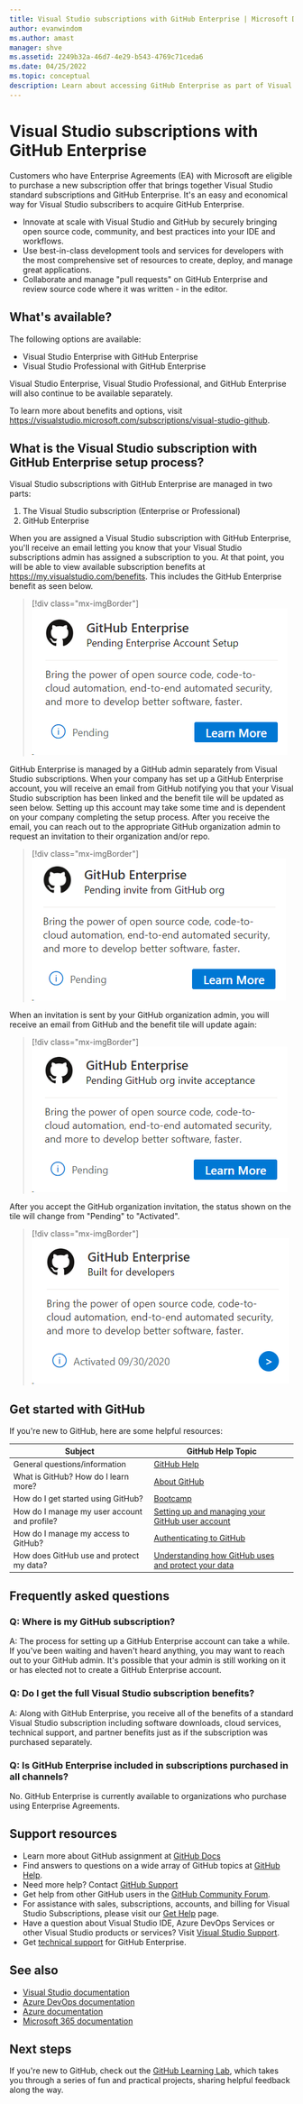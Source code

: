 ```yaml
---
title: Visual Studio subscriptions with GitHub Enterprise | Microsoft Docs
author: evanwindom
ms.author: amast
manager: shve
ms.assetid: 2249b32a-46d7-4e29-b543-4769c71ceda6
ms.date: 04/25/2022
ms.topic: conceptual
description: Learn about accessing GitHub Enterprise as part of Visual Studio subscriptions
---
```


# Visual Studio subscriptions with GitHub Enterprise 

Customers who have Enterprise Agreements (EA) with Microsoft are eligible to purchase a new subscription offer that brings together Visual Studio standard subscriptions and GitHub Enterprise. It's an easy and economical way for Visual Studio subscribers to acquire GitHub Enterprise. 

+ Innovate at scale with Visual Studio and GitHub by securely bringing open source code, community, and best practices into your IDE and workflows.
+ Use best-in-class development tools and services for developers with the most comprehensive set of resources to create, deploy, and manage great applications. 
+ Collaborate and manage "pull requests" on GitHub Enterprise and review source code where it was written - in the editor. 

## What's available? 

The following options are available:

+ Visual Studio Enterprise with GitHub Enterprise
+ Visual Studio Professional with GitHub Enterprise

Visual Studio Enterprise, Visual Studio Professional, and GitHub Enterprise will also continue to be available separately. 

To learn more about benefits and options, visit <https://visualstudio.microsoft.com/subscriptions/visual-studio-github>. 

## What is the Visual Studio subscription with GitHub Enterprise setup process?

Visual Studio subscriptions with GitHub Enterprise are managed in two parts:
1. The Visual Studio subscription (Enterprise or Professional)
2. GitHub Enterprise 

When you are assigned a Visual Studio subscription with GitHub Enterprise, you'll receive an email letting you know that your Visual Studio subscriptions admin has assigned a subscription to you.  At that point, you will be able to view available subscription benefits at <https://my.visualstudio.com/benefits>.  This includes the GitHub Enterprise benefit as seen below.

   > [!div class="mx-imgBorder"]
   > ![GitHub Enterprise pending Enterprise account setup](_img/access-github/pending-account-setup.png "Your organization must first set up an Enterprise account.")  

GitHub Enterprise is managed by a GitHub admin separately from Visual Studio subscriptions.  When your company has set up a GitHub Enterprise account, you will receive an email from GitHub notifying you that your Visual Studio subscription has been linked and the benefit tile will be updated as seen below.  Setting up this account may take some time and is dependent on your company completing the setup process. After you receive the email, you can reach out to the appropriate GitHub organization admin to request an invitation to their organization and/or repo.  

   > [!div class="mx-imgBorder"]
   > ![GitHub Enterprise pending GitHub invitation](_img/access-github/pending-invite.png "Contact your GitHub admin to request invitation to a GitHub organization.")  

When an invitation is sent by your GitHub organization admin, you will receive an email from GitHub and the benefit tile will update again:

   > [!div class="mx-imgBorder"]
   > ![GitHub Enterprise pending invitation acceptance](_img/access-github/pending-acceptance.png "Accept the invitation you receive in the email from GitHub")  

After you accept the GitHub organization invitation, the status shown on the tile will change from "Pending" to "Activated".

   > [!div class="mx-imgBorder"]
   > ![GitHub Enterprise activated](_img/access-github/activated.png "Upon acceptance of the invitation, the tile will indicate that your subscription has been activated.")  

## Get started with GitHub

If you're new to GitHub, here are some helpful resources:

| Subject                                  | GitHub Help Topic                                     |
|------------------------------------------|-------------------------------------------------------|
| General   questions/information          | [GitHub Help](https://help.github.com) |
| What is   GitHub?  How do I learn more?  | [About GitHub](https://help.github.com/categories/about-github) |
| How do I   get started using GitHub?     | [Bootcamp](https://help.github.com/categories/bootcamp) |
| How do I manage my   user account and profile?       | [Setting up and   managing your GitHub user account](https://help.github.com/categories/setting-up-and-managing-your-github-user-account) |
| How do I manage my   access to GitHub?   | [Authenticating to   GitHub](https://help.github.com/categories/authenticating-to-github) |
| How does GitHub use and protect my data? | [Understanding how   GitHub uses and protect your data](https://help.github.com/categories/understanding-how-github-uses-and-protects-your-data)|

## Frequently asked questions

### Q:  Where is my GitHub subscription?
A:  The process for setting up a GitHub Enterprise account can take a while.  If you've been waiting and haven't heard anything, you may want to reach out to your GitHub admin.  It's possible that your admin is still working on it or has elected not to create a GitHub Enterprise account. 

### Q: Do I get the full Visual Studio subscription benefits?
A:  Along with GitHub Enterprise, you receive all of the benefits of a standard Visual Studio subscription including software downloads, cloud services, technical support, and partner benefits just as if the subscription was purchased separately.

### Q:  Is GitHub Enterprise included in subscriptions purchased in all channels?
No.  GitHub Enterprise is currently available to organizations who purchase using Enterprise Agreements.  

## Support resources
+ Learn more about GitHub assignment at [GitHub Docs](https://docs.github.com/en/enterprise-cloud@latest/billing/managing-licenses-for-visual-studio-subscriptions-with-github-enterprise/about-visual-studio-subscriptions-with-github-enterprise)
+ Find answers to questions on a wide array of GitHub topics at [GitHub Help](https://help.github.com).
+ Need more help?  Contact [GitHub Support](https://support.github.com/)
+ Get help from other GitHub users in the [GitHub Community Forum](https://github.community/).
+ For assistance with sales, subscriptions, accounts, and billing for Visual Studio Subscriptions, please visit our [Get Help](https://aka.ms/vssubscriberhelp) page.
+ Have a question about Visual Studio IDE, Azure DevOps Services or other Visual Studio products or services?  Visit [Visual Studio Support](https://visualstudio.microsoft.com/support/).
+ Get [technical support](https://support.microsoft.com/en-us/supportforbusiness/productselection?sapId=b77fe80f-5417-80bd-4b2a-275cf0018c24) for GitHub Enterprise.   

## See also
+ [Visual Studio documentation](https://docs.microsoft.com/visualstudio/)
+ [Azure DevOps documentation](https://docs.microsoft.com/azure/devops/)
+ [Azure documentation](https://docs.microsoft.com/azure/)
+ [Microsoft 365 documentation](https://docs.microsoft.com/microsoft-365/)

## Next steps
If you're new to GitHub, check out the [GitHub Learning Lab](https://lab.github.com/), which takes you through a series of fun and practical projects, sharing helpful feedback along the way.
